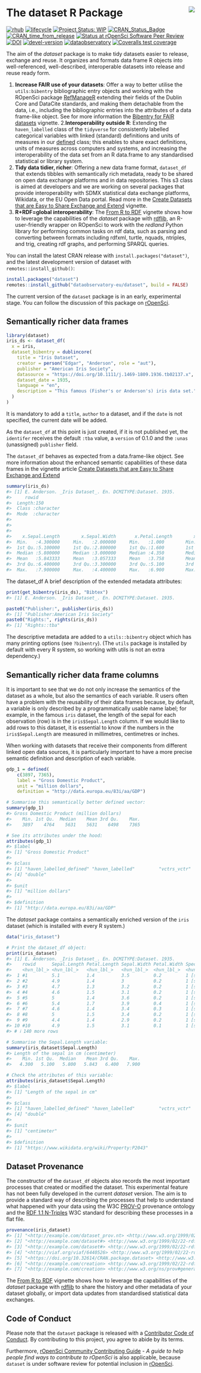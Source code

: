 
<!-- README.md is generated from README.Rmd. Please edit that file -->

# The dataset R Package <a href='https://dataset.dataobservatory.eu/'><img src='man/figures/logo.png' align="right" /></a>

<!-- badges: start -->

[![rhub](https://github.com/dataobservatory-eu/dataset/actions/workflows/rhub.yaml/badge.svg)](https://github.com/dataobservatory-eu/dataset/actions/workflows/rhub.yaml)
[![lifecycle](https://lifecycle.r-lib.org/articles/figures/lifecycle-experimental.svg)](https://lifecycle.r-lib.org/articles/stages.html#experimental)
[![Project Status:
WIP](https://www.repostatus.org/badges/latest/wip.svg)](https://www.repostatus.org/#wip)
[![CRAN_Status_Badge](https://www.r-pkg.org/badges/version/dataset)](https://cran.r-project.org/package=dataset)
[![CRAN_time_from_release](https://www.r-pkg.org/badges/ago/dataset)](https://cran.r-project.org/package=dataset)
[![Status at rOpenSci Software Peer
Review](https://badges.ropensci.org/553_status.svg)](https://github.com/ropensci/software-review/issues/553)
[![DOI](https://zenodo.org/badge/DOI/10.32614/CRAN.package.dataset.svg)](https://zenodo.org/record/6950435#.YukDAXZBzIU)
[![devel-version](https://img.shields.io/badge/devel%20version-0.3.4002-blue.svg)](https://github.com/dataobservatory-eu/dataset)
[![dataobservatory](https://img.shields.io/badge/ecosystem-dataobservatory.eu-3EA135.svg)](https://dataobservatory.eu/)
[![Coveralls test
coverage](https://coveralls.io/repos/github/dataobservatory-eu/dataset/badge.svg)](https://coveralls.io/r/dataobservatory-eu/dataset?branch=master)
<!-- badges: end -->

The aim of the *dataset* package is to make tidy datasets easier to
release, exchange and reuse. It organizes and formats data frame R
objects into well-referenced, well-described, interoperable datasets
into release and reuse ready form.

1.  **Increase FAIR use of your datasets**: Offer a way to better
    utilise the `utils:bibentry` bibliographic entry objects and working
    with the ROpenSci package
    [RefManageR](https://docs.ropensci.org/RefManageR/) extending their
    fields of the Dublin Core and DataCite standards, and making them
    detachable from the data, i.e., including the bibliographic entries
    into the attributes of a data frame-like object. See for more
    information the [Bibentry for FAIR
    datasets](https://dataset.dataobservatory.eu/articles/bibentry.html)
    vignette. 2.**Interoperability outside R**: Extending the
    `haven_labelled` class of the `tidyverse` for consistently labelled
    categorical variables with linked (standard) definitions and units
    of measures in our
    [defined](https://dataset.dataobservatory.eu/articles/defined.html)
    class; this enables to share exact definitions, units of measures
    across computers and systems, and increasing the interoperability of
    the data set from an R data.frame to any standardised statistical or
    library system.
2.  **Tidy data tidier, richer**: Offering a new data frame format,
    `dataset_df` that extends tibbles with semantically rich metadata,
    ready to be shared on open data exchange platforms and in data
    repositories. This s3 class is aimed at developers and we are
    working on several packages that provide interoperability with SDMX
    statistical data exchange platforms, Wikidata, or the EU Open Data
    portal. Read more in the [Create Datasets that are Easy to Share
    Exchange and
    Extend](https://dataset.dataobservatory.eu/articles/dataset_df.html)
    vignette.
3.  **R+RDF=global interoperability**: The [From R to
    RDF](https://dataset.dataobservatory.eu/articles/rdf.html) vignette
    shows how to leverage the capabilities of the *dataset* package with
    [rdflib](https://docs.ropensci.org/rdflib/index.html), an
    R-user-friendly wrapper on ROpenSci to work with the *redland*
    Python library for performing common tasks on rdf data, such as
    parsing and converting between formats including rdfxml, turtle,
    nquads, ntriples, and trig, creating rdf graphs, and performing
    SPARQL queries.

<!---
&#10;The primary aim of dataset is create well-referenced, well-described, interoperable datasets from data.frames, tibbles or data.tables that translate well into the W3C DataSet definition within the [Data Cube Vocabulary](https://www.w3.org/TR/vocab-data-cube/) in a reproducible manner. The data cube model in itself is is originated in the _Statistical Data and Metadata eXchange_, and it is almost fully harmonized with the Resource Description Framework (RDF), the standard model for data interchange on the web^[RDF Data Cube Vocabulary, W3C Recommendation 16 January 2014  <https://www.w3.org/TR/vocab-data-cube/>, Introduction to SDMX data modeling <https://www.unescap.org/sites/default/files/Session_4_SDMX_Data_Modeling_%20Intro_UNSD_WS_National_SDG_10-13Sep2019.pdf>].
&#10;--->

You can install the latest CRAN release with
`install.packages("dataset")`, and the latest development version of
dataset with `remotes::install_github()`:

``` r
install.packages("dataset")
remotes::install_github("dataobservatory-eu/dataset", build = FALSE)
```

The current version of the `dataset` package is in an early,
experimental stage. You can follow the discussion of this package on
[rOpenSci](https://github.com/ropensci/software-review/issues/553).

## Semantically richer data frames

``` r
library(dataset)
iris_ds <- dataset_df(
  x = iris,
  dataset_bibentry = dublincore(
    title = "Iris Dataset",
    creator = person("Edgar", "Anderson", role = "aut"),
    publisher = "American Iris Society",
    datasource = "https://doi.org/10.1111/j.1469-1809.1936.tb02137.x",
    dataset_date = 1935,
    language = "en",
    description = "This famous (Fisher's or Anderson's) iris data set."
  )
)
```

It is mandatory to add a `title`, `author` to a dataset, and if the
`date` is not specified, the current date will be added.

As the `dataset_df` at this point is just created, if it is not
published yet, the `identifer` receives the default `:tba` value, a
`version` of 0.1.0 and the `:unas` (unassigned) `publisher` field.

The `dataset_df` behaves as expected from a data.frame-like object. See
more information about the enhanced semantic capabilities of these data
frames in the vignette article [Create Datasets that are Easy to Share
Exchange and
Extend](https://dataset.dataobservatory.eu/articles/dataset_df.html)

``` r
summary(iris_ds)
#> [1] E. Anderson. _Iris Dataset_. En. DCMITYPE:Dataset. 1935.
#>     rowid          
#>  Length:150        
#>  Class :character  
#>  Mode  :character  
#>                    
#>                    
#>                    
#>    x.Sepal.Length        x.Sepal.Width       x.Petal.Length        x.Petal.Width          x.Species     
#>  Min.   :4.300000     Min.   :2.000000     Min.   :1.000        Min.   :0.1000000    setosa    :50      
#>  1st Qu.:5.100000     1st Qu.:2.800000     1st Qu.:1.600        1st Qu.:0.3000000    versicolor:50      
#>  Median :5.800000     Median :3.000000     Median :4.350        Median :1.3000000    virginica :50      
#>  Mean   :5.843333     Mean   :3.057333     Mean   :3.758        Mean   :1.1993333    NA                 
#>  3rd Qu.:6.400000     3rd Qu.:3.300000     3rd Qu.:5.100        3rd Qu.:1.8000000    NA                 
#>  Max.   :7.900000     Max.   :4.400000     Max.   :6.900        Max.   :2.5000000    NA
```

The dataset_df A brief description of the extended metadata attributes:

``` r
print(get_bibentry(iris_ds), "Bibtex")
#> [1] E. Anderson. _Iris Dataset_. En. DCMITYPE:Dataset. 1935.
```

``` r
paste0("Publisher:", publisher(iris_ds))
#> [1] "Publisher:American Iris Society"
paste0("Rights:", rights(iris_ds))
#> [1] "Rights::tba"
```

The descriptive metadata are added to a `utils::bibentry` object which
has many printing options (see `?bibentry`). (The `utils` package is
installed by default with every R system, so working with utils is not
an extra dependency.)

## Semantically richer data frame columns

It is important to see that we do not only increase the semantics of the
dataset as a whole, but also the semantics of each variable. R users
often have a problem with the reusability of their data frames because,
by default, a variable is only described by a programmatically usable
name label; for example, in the famous `iris` dataset, the length of the
sepal for each observation (row) is in the `iris$Sepal.Length` column.
If we would like to add rows to this dataset, it is essential to know if
the numbers in the `iris$Sepal.Length` are measured in millimetres,
centimetres or inches.

When working with datasets that receive their components from different
linked open data sources, it is particularly important to have a more
precise semantic definition and description of each variable.

``` r
gdp_1 = defined(
    c(3897, 7365), 
    label = "Gross Domestic Product", 
    unit = "million dollars", 
    definition = "http://data.europa.eu/83i/aa/GDP")

# Summarise this semantically better defined vector:
summary(gdp_1)
#> Gross Domestic Product (million dollars)
#>    Min. 1st Qu.  Median    Mean 3rd Qu.    Max. 
#>    3897    4764    5631    5631    6498    7365

# See its attributes under the hood:
attributes(gdp_1)
#> $label
#> [1] "Gross Domestic Product"
#> 
#> $class
#> [1] "haven_labelled_defined" "haven_labelled"         "vctrs_vctr"            
#> [4] "double"                
#> 
#> $unit
#> [1] "million dollars"
#> 
#> $definition
#> [1] "http://data.europa.eu/83i/aa/GDP"
```

The *dataset* package contains a semantically enriched version of the
`iris` dataset (which is installed with every R system.)

``` r
data("iris_dataset")

# Print the dataset_df object:
print(iris_dataset)
#> [1] E. Anderson. _Iris Dataset_. En. DCMITYPE:Dataset. 1935.
#>    rowid      Sepal.Length Petal.Length Sepal.Width Petal.Width Species   
#>    <hvn_lbl_> <hvn_lbl_>   <hvn_lbl_>   <hvn_lbl_>  <hvn_lbl_>  <hvn_lbl_>
#>  1 #1         5.1          1.4          3.5         0.2         1 [setosa]
#>  2 #2         4.9          1.4          3           0.2         1 [setosa]
#>  3 #3         4.7          1.3          3.2         0.2         1 [setosa]
#>  4 #4         4.6          1.5          3.1         0.2         1 [setosa]
#>  5 #5         5            1.4          3.6         0.2         1 [setosa]
#>  6 #6         5.4          1.7          3.9         0.4         1 [setosa]
#>  7 #7         4.6          1.4          3.4         0.3         1 [setosa]
#>  8 #8         5            1.5          3.4         0.2         1 [setosa]
#>  9 #9         4.4          1.4          2.9         0.2         1 [setosa]
#> 10 #10        4.9          1.5          3.1         0.1         1 [setosa]
#> # ℹ 140 more rows

# Summarise the Sepal.Length variable:
summary(iris_dataset$Sepal.Length)
#> Length of the sepal in cm (centimeter)
#>    Min. 1st Qu.  Median    Mean 3rd Qu.    Max. 
#>   4.300   5.100   5.800   5.843   6.400   7.900

# Check the attributes of this variable:
attributes(iris_dataset$Sepal.Length)
#> $label
#> [1] "Length of the sepal in cm"
#> 
#> $class
#> [1] "haven_labelled_defined" "haven_labelled"         "vctrs_vctr"            
#> [4] "double"                
#> 
#> $unit
#> [1] "centimeter"
#> 
#> $definition
#> [1] "https://www.wikidata.org/wiki/Property:P2043"
```

## Dataset Provenance

The constructor of the `dataset_df` objects also records the most
important processes that created or modified the dataset. This
experimental feature has not been fully developed in the current
*dataset* version. The aim is to provide a standard way of describing
the processes that help to understand what happened with your data using
the W3C [PROV-O](https://www.w3.org/TR/prov-o/) provenance ontology and
the [RDF 1.1 N-Triples](https://www.w3.org/TR/n-triples/) W3C standard
for describing these processes in a flat file.

``` r
provenance(iris_dataset)
#> [1] "<http://example.com/dataset_prov.nt> <http://www.w3.org/1999/02/22-rdf-syntax-ns#type> <http://www.w3.org/ns/prov#Bundle> ."                  
#> [2] "<http://example.com/dataset#> <http://www.w3.org/1999/02/22-rdf-syntax-ns#type> <http://www.w3.org/ns/prov#Entity> ."                         
#> [3] "<http://example.com/dataset#> <http://www.w3.org/1999/02/22-rdf-syntax-ns#type> <http://purl.org/linked-data/cube#DataSet> ."                 
#> [4] "<http://viaf.org/viaf/6440526> <http://www.w3.org/1999/02/22-rdf-syntax-ns#type> <http://www.w3.org/ns/prov#Agent> ."                         
#> [5] "<https://doi.org/10.32614/CRAN.package.dataset> <http://www.w3.org/1999/02/22-rdf-syntax-ns#type> <http://www.w3.org/ns/prov#SoftwareAgent> ."
#> [6] "<http://example.com/creation> <http://www.w3.org/1999/02/22-rdf-syntax-ns#type> <http://www.w3.org/ns/prov#Activity> ."                       
#> [7] "<http://example.com/creation> <http://www.w3.org/ns/prov#generatedAtTime> \"2024-12-24T23:43:45Z\"^^<xs:dateTime> ."
```

The [From R to
RDF](https://dataset.dataobservatory.eu/articles/rdf.html) vignette
shows how to leverage the capabilities of the *dataset* package with
[rdflib](https://docs.ropensci.org/rdflib/index.html) to share the
history and other metadata of your dataset globally, or import data
updates from standardised statistical data exchanges.

## Code of Conduct

Please note that the `dataset` package is released with a [Contributor
Code of
Conduct](https://contributor-covenant.org/version/2/1/CODE_OF_CONDUCT.html).
By contributing to this project, you agree to abide by its terms.

Furthermore, [rOpenSci Community Contributing
Guide](https://contributing.ropensci.org/) - *A guide to help people
find ways to contribute to rOpenSci* is also applicable, because
`dataset` is under software review for potential inclusion in
[rOpenSci](https://github.com/ropensci/software-review/issues/553).
